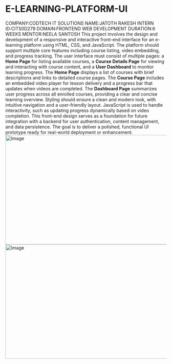 # E-LEARNING-PLATFORM-UI
COMPANY:CODTECH IT SOLUTIONS
NAME:JATOTH RAKESH
INTERN ID:CITS0D279
DOMAIN:FRONTEND WEB DEVELOPMENT
DURATION:6 WEEKS
MENTOR:NEELA SANTOSH
This project involves the design and development of a responsive and interactive front-end interface for an e-learning platform using HTML, CSS, and JavaScript. The platform should support multiple core features including course listing, video embedding, and progress tracking. The user interface must consist of multiple pages: a **Home Page** for listing available courses, a **Course Details Page** for viewing and interacting with course content, and a **User Dashboard** to monitor learning progress.
The **Home Page** displays a list of courses with brief descriptions and links to detailed course pages. The **Course Page** includes an embedded video player for lesson delivery and a progress bar that updates when videos are completed. The **Dashboard Page** summarizes user progress across all enrolled courses, providing a clear and concise learning overview.
Styling should ensure a clean and modern look, with intuitive navigation and a user-friendly layout. JavaScript is used to handle interactivity, such as updating progress dynamically based on video completion. This front-end design serves as a foundation for future integration with a backend for user authentication, content management, and data persistence. The goal is to deliver a polished, functional UI prototype ready for real-world deployment or enhancement.
<img width="954" height="341" alt="Image" src="https://github.com/user-attachments/assets/376796d5-21dd-4a37-98a7-2d3a6348b3b8" />
<img width="526" height="356" alt="Image" src="https://github.com/user-attachments/assets/15545b0a-eff8-42d3-b06e-4c42b3bdea8a" />
